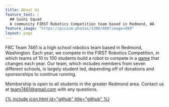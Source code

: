 ```yaml
---
title: About Us
feature_text: |
  ## Sushi Squad
  A community FIRST Robotics Competition team based in Redmond, WA
feature_image: "https://picsum.photos/1300/400?image=989"
layout: page
---
```


FRC Team 7461 is a high school robotics team based in Redmond, Washington. Each year, we compete in the FIRST Robotics Competition, in which teams of 10 to 100 students build a robot to compete in a [game](https://www.youtube.com/watch?v=gmiYWTmFRVE)
that changes each year. Our team, which includes members from seven different schools, is largely student led, depending off of donations and sponsorships to continue running.

Membership is open to all students in the greater Redmond area. Contact us at [team7461@gmail.com](mailto:team7461@gmail.com) with any questions.

[{% include icon.html id="github" title="github" %}](https://github.com/SushiSquad7461)